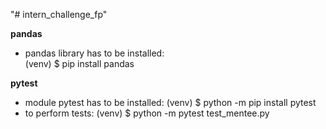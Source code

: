 "# intern_challenge_fp" 

**pandas**
- pandas library has to be installed:  
  (venv) $ pip install pandas

**pytest**
- module pytest has to be installed:
  (venv) $ python -m pip install pytest
- to perform tests:
  (venv) $ python -m pytest test_mentee.py
  

